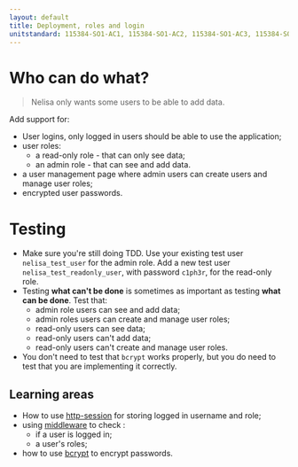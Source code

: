 ```yaml
---
layout: default
title: Deployment, roles and login
unitstandard: 115384-SO1-AC1, 115384-SO1-AC2, 115384-SO1-AC3, 115384-SO1-AC4
---
```


# Who can do what?

> Nelisa only wants some users to be able to add data.

Add support for:

* User logins, only logged in users should be able to use the application;
* user roles:
    * a read-only role - that can only see data;
    * an admin role - that can see and add data.
* a user management page where admin users can create users and manage user roles;
* encrypted user passwords.

# Testing

* Make sure you're still doing TDD. Use your existing test user `nelisa_test_user` for the admin role. Add a new test user `nelisa_test_readonly_user`, with password `c1ph3r`, for the read-only role.
* Testing **what can't be done** is sometimes as important as testing **what can be done**. Test that:
  * admin role users can see and add data;
  * admin roles users can create and manage user roles;
  * read-only users can see data;
  * read-only users can't add data;
  * read-only users can't create and manage user roles.
* You don't need to test that `bcrypt` works properly, but you do need to test that you are implementing it correctly.

## Learning areas

* How to use [http-session](http://auth.projectcodex.co/steps/http_sessions.html) for storing logged in username and role;
* using [middleware](http://auth.projectcodex.co/steps/middleware.html) to check :
    * if a user is logged in;
    * a user's roles;
* how to use [bcrypt](https://www.npmjs.com/package/bcrypt) to encrypt passwords.
